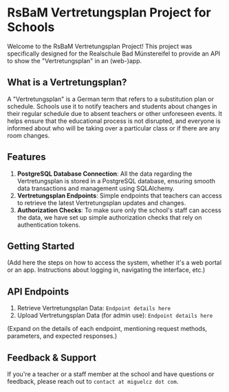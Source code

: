 # RsBaM Vertretungsplan Project for Schools

Welcome to the RsBaM Vertretungsplan Project! This project was specifically designed for the Realschule Bad Münstereifel to provide an API to show the "Vertretungsplan" in an (web-)app.

## What is a Vertretungsplan?

A "Vertretungsplan" is a German term that refers to a substitution plan or schedule. Schools use it to notify teachers and students about changes in their regular schedule due to absent teachers or other unforeseen events. It helps ensure that the educational process is not disrupted, and everyone is informed about who will be taking over a particular class or if there are any room changes.

## Features

1. **PostgreSQL Database Connection**: All the data regarding the Vertretungsplan is stored in a PostgreSQL database, ensuring smooth data transactions and management using SQLAlchemy.
2. **Vertretungsplan Endpoints**: Simple endpoints that teachers can access to retrieve the latest Vertretungsplan updates and changes.
3. **Authorization Checks**: To make sure only the school's staff can access the data, we have set up simple authorization checks that rely on authentication tokens.

## Getting Started

(Add here the steps on how to access the system, whether it's a web portal or an app. Instructions about logging in, navigating the interface, etc.)

## API Endpoints

1. Retrieve Vertretungsplan Data: `Endpoint details here`
2. Upload Vertretungsplan Data (for admin use): `Endpoint details here`

(Expand on the details of each endpoint, mentioning request methods, parameters, and expected responses.)

## Feedback & Support

If you're a teacher or a staff member at the school and have questions or feedback, please reach out to `contact at miguelcz dot com`.
